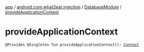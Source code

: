[app](../../index.md) / [android.com.what2eat.injection](../index.md) / [DatabaseModule](index.md) / [provideApplicationContext](./provide-application-context.md)

# provideApplicationContext

`@Provides @Singleton fun provideApplicationContext(): `[`Context`](https://developer.android.com/reference/android/content/Context.html)